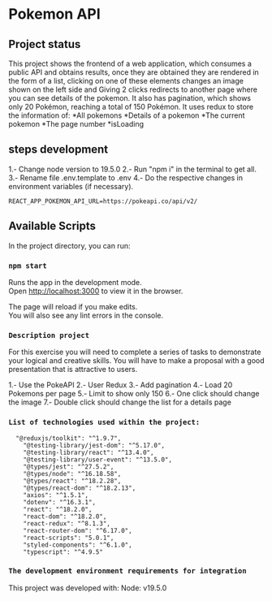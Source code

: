 # Pokemon API

## Project status
This project shows the frontend of a web application, which consumes a public API and obtains results, once they are obtained they are rendered in the form of a list, clicking on one of these elements changes an image shown on the left side and Giving 2 clicks redirects to another page where you can see details of the pokemon. It also has pagination, which shows only 20 Pokémon, reaching a total of 150 Pokémon.
It uses redux to store the information of:
*All pokemons
*Details of a pokemon
*The current pokemon
*The page number
*isLoading


## steps development

1.- Change node version to 19.5.0
2.- Run "npm i" in the terminal to get all.
3.- Rename file .env.template to .env
4.- Do the respective changes in environment variables (if necessary).


```
REACT_APP_POKEMON_API_URL=https://pokeapi.co/api/v2/

```

## Available Scripts

In the project directory, you can run:

### `npm start`

Runs the app in the development mode.\
Open [http://localhost:3000](http://localhost:3000) to view it in the browser.

The page will reload if you make edits.\
You will also see any lint errors in the console.

### `Description project`
For this exercise you will need to complete a series of tasks to demonstrate your logical and creative skills. You will have to make a proposal with a good presentation that is attractive to users.

1.- Use the PokeAPI
2.- User Redux
3.- Add pagination
4.- Load 20 Pokemons per page
5.- Limit to show only 150
6.- One click should change the image
7.- Double click should change the list for a details page


### `List of technologies used within the project:`
      "@reduxjs/toolkit": "^1.9.7",
        "@testing-library/jest-dom": "^5.17.0",
        "@testing-library/react": "^13.4.0",
        "@testing-library/user-event": "^13.5.0",
        "@types/jest": "^27.5.2",
        "@types/node": "^16.18.58",
        "@types/react": "^18.2.28",
        "@types/react-dom": "^18.2.13",
        "axios": "^1.5.1",
        "dotenv": "^16.3.1",
        "react": "^18.2.0",
        "react-dom": "^18.2.0",
        "react-redux": "^8.1.3",
        "react-router-dom": "^6.17.0",
        "react-scripts": "5.0.1",
        "styled-components": "^6.1.0",
        "typescript": "^4.9.5"

### `The development environment requirements for integration`
This project was developed with:
Node: v19.5.0

